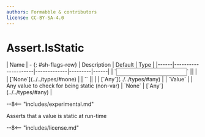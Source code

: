 ```yaml
---
authors: Formabble & contributors
license: CC-BY-SA-4.0
---
```



# Assert.IsStatic

<div class="sh-parameters" markdown="1">
| Name | - {: #sh-flags-row} | Description | Default | Type |
|------|---------------------|-------------|---------|------|
| `<input>` || | | [`None`](../../types/#none) |
| `<output>` || | | [`Any`](../../types/#any) |
| `Value` |  | Any value to check for being static (non-var) | `None` | [`Any`](../../types/#any) |

</div>

--8<-- "includes/experimental.md"

Asserts that a value is static at run-time

--8<-- "includes/license.md"

